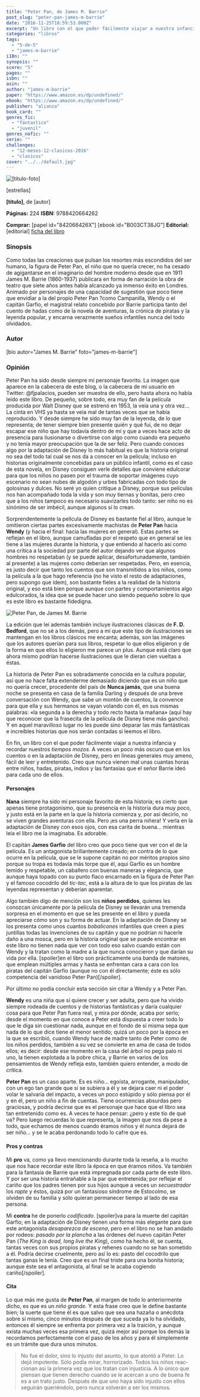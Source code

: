 ```yaml
---
title: "Peter Pan, de James M. Barrie"
post_slug: "peter-pan-james-m-barrie"
date: "2016-11-25T18:59:53.000Z"
excerpt: "Un libro con el que poder fácilmente viajar a nuestra infancia y pasar unas cuantas horas entre niños, hadas, piratas, indios y las fantasías que el señor Barrie ideó para cada uno de ellos."
categories: "libros"
tags: 
  - "5-de-5"
  - "james-m-barrie"
i18n: ""
synopsis: ""
score: "5"
pages: ""
isbn: ""
asin: ""
author: "james-m-barrie"
paper: "https://www.amazon.es/dp/undefined/"
ebook: "https://www.amazon.es/dp/undefined/"
publisher: "alianza"
book_card: ""
genres_fic: 
  - "fantastico"
  - "juvenil"
genres_nofic: ""
serie: ""
challenges: 
  - "12-meses-12-clasicos-2016"
  - "clasicos"
cover: "../../default.jpg"
---
```


![[titulo-foto]](images/peter-pan-p.jpg)

\[estrellas\]

**\[titulo\]**, de \[autor\]

**Páginas:** 224 **ISBN:** 9788420664262

**Comprar:** \[papel id="842066426X"\] \[ebook id="B003CT38JG"\] **Editorial:** \[editorial\] [ficha del libro](http://alianzaeditorial.es/libro.php?id=2558915&id_col=100500&id_subcol=100501)

### Sinopsis

Como todas las creaciones que pulsan los resortes más escondidos del ser humano, la figura de Peter Pan, el niño que no quería crecer, no ha cesado de agigantarse en el imaginario del hombre moderno desde que en 1911 James M. Barrie (1860-1937) publicara en forma de narración la obra de teatro que siete años antes había alcanzado ya inmenso éxito en Londres. Animado por personajes de una capacidad de sugestión que poco tiene que envidiar a la del propio Peter Pan ?como Campanilla, Wendy o el capitán Garfio, el magistral relato concebido por Barrie participa tanto del cuento de hadas como de la novela de aventuras, la crónica de piratas y la leyenda popular, y encarna verazmente sueños infantiles nunca del todo olvidados.

### Autor

\[bio autor="James M. Barrie" foto="james-m-barrie"\]

### Opinión

Peter Pan ha sido desde siempre mi personaje favorito. La imagen que aparece en la cabecera de este blog, o la cabecera de mi usuario en Twitter: @fjpalacios, pueden ser muestra de ello, pero hasta ahora no había leído este libro. De pequeño, sobre todo, era muy fan de la película producida por Walt Disney que se estrenó en 1953, la veía una y otra vez… La cinta en VHS ya hasta se veía mal de tantas veces que se había reproducido. Y desde siempre he sido muy fan de la leyenda, de lo que representa; de tener siempre bien presente quién y qué fui, de no dejar escapar ese niño que hay todavía dentro de mí y que a veces hace acto de presencia para ilusionarse o divertirse con algo como cuando era pequeño y no tenía mayor preocupación que la de ser feliz. Pero cuando conoces algo por la adaptación de Disney lo más habitual es que la historia original no sea del todo tal cual se nos da a conocer en la película; incluso en historias originalmente concebidas para un público infantil, como es el caso de esta novela, en Disney consiguen verle detalles que conviene edulcorar para que los niños no pasen por el trauma de soportar imágenes cuyo escenario no sean nubes de algodón y urbes fabricadas con todo tipo de golosinas y dulces. No seré yo quien critique a Disney, porque sus películas nos han acompañado toda la vida y son muy tiernas y bonitas, pero creo que a los niños tampoco es necesario suavizarles todo tanto: ser niño no es sinónimo de ser imbécil, aunque algunos sí lo crean.

Sorprendentemente la película de Disney es bastante fiel al libro, aunque le omitieron ciertas partes excesivamente machistas de **Peter Pan** hacia **Wendy** (y hacia el final: hacia las mujeres en general). Estas partes se reflejan en el libro, aunque camufladas por el respeto que en general se les tiene a las mujeres durante la historia, y que entiendo al hacerlo así como una crítica a la sociedad por parte del autor dejando ver que algunos hombres no respetaban (y se puede aplicar, desafortunadamente, también al presente) a las mujeres como deberían ser respetadas. Pero, en esencia, es justo decir que tanto los cuentos que son transmitidos a los niños, como la película a la que hago referencia (no he visto el resto de adaptaciones, pero supongo que ídem), son bastante fieles a la realidad de la historia original, y eso está bien porque aunque con partes y comportamientos algo edulcorados, la idea que se puede hacer uno siendo pequeño sobre lo que es este libro es bastante fidedigna.

![Peter Pan, de James M. Barrie](images/peter-pan-ilustracion.jpg)

La edición que leí además también incluye ilustraciones clásicas de **F. D. Bedford**, que no sé a los demás, pero a mí que este tipo de ilustraciones se mantengan en los libros clásicos me encanta; además, son las imágenes que los autores querían para sus libros, respetar lo que ellos eligieron y de la forma en que ellos lo eligieron me parece un plus. Aunque está claro que ahora mismo podrían hacerse ilustraciones que le dieran cien vueltas a éstas.

La historia de Peter Pan es sobradamente conocida en la cultura popular, así que no hace falta extenderme demasiado diciendo que es un niño que no quería crecer, procedente del país de **Nunca jamás**, que una buena noche se presenta en casa de la familia Darling y después de una breve conversación con Wendy, que sabe un montón de cuentos, la convence para que ella y sus hermanos se vayan volando con él, en sus mismas palabras: «la se­gun­da a la de­re­cha y todo recto hasta la ma­ña­na» (aquí hay que reconocer que la frasecita de la película de Disney tiene más gancho). Y en aquel maravilloso lugar no les puede sino deparar las más fantásticas e increíbles historias que nos serán contadas si leemos el libro.

En fin, un libro con el que poder fácilmente viajar a nuestra infancia y recordar nuestros _tiempos mozos_. A veces un poco más oscuro que en los cuentos o en la adaptación de Disney, pero en líneas generales muy ameno, fácil de leer y entretenido. Creo que nunca vienen mal unas cuantas horas entre niños, hadas, piratas, indios y las fantasías que el señor Barrie ideó para cada uno de ellos.

#### Personajes

**Nana** siempre ha sido mi personaje favorito de esta historia; es cierto que apenas tiene protagonismo, que su presencia en la historia dura muy poco, y justo está en la parte en la que la historia comienza y, por así decirlo, no se viven grandes aventuras con ella. Pero ¡es una perra niñera! Y verla en la adaptación de Disney con esos ojos, con esa carita de buena… mientras leía el libro me la imaginaba. Es adorable.

El capitán **James Garfio** del libro creo que poco tiene que ver con el de la película. Es un antagonista brillantemente creado; en contra de lo que ocurre en la película, que se le supone capitán no por méritos propios sino porque su tropa es todavía más torpe que él, aquí Garfio es un hombre temido y respetable, un caballero con buenas maneras y elegancia, que aunque haya topado con su punto flaco encarnado en la figura de Peter Pan y el famoso cocodrilo del _tic-tac_, está a la altura de lo que los piratas de las leyendas representan y deberían aparentar.

Algo también digo de mención son los **niños perdidos**, quienes les conozcan únicamente por la película de Disney se llevarán una tremenda sorpresa en el momento en que se les presente en el libro y pueda apreciarse cómo son y su forma de actuar. En la adaptación de Disney se los presenta como unos cuantos _bobalicones_ infantiles que creen a pies juntillas todas las invenciones de su capitán y que no podrían ni hacerle daño a una mosca, pero en la historia original que se puede encontrar en este libro no tienen nada que ver con todo eso salvo cuando están con Wendy y la tratan como la madre a la que nunca conocieron y que darían su vida por ella. \[spoiler\]en el libro son prácticamente una banda de matones, que emplean múltiples armas y hasta se enfrentan cara a cara con los piratas del capitán Garfio (aunque no con él directamente; éste es sólo competencia del vanidoso Peter Pan)\[/spoiler\].

Por último no podía concluir esta sección sin citar a Wendy y a Peter Pan.

**Wendy** es una niña que sí quiere crecer y ser adulta, pero que ha vivido siempre rodeada de cuentos y de historias fantásticas y daría cualquier cosa para que Peter Pan fuera real, y mira por dónde, acaba por serlo; desde el momento en que conoce a Peter está dispuesta a creer todo lo que le diga sin cuestionar nada, aunque en el fondo de sí misma sepa que nada de lo que dice tiene el menor sentido; quizá un poco por la época en la que se escribió, cuando Wendy hace de madre tanto de Peter como de los niños perdidos, también a su vez se convierte en ama de casa de todos ellos; es decir: desde ese momento en la casa del árbol no pega palo ni uno, la tienen explotada a la pobre chica, y Barrie en varios de los pensamientos de Wendy refleja esto, también quiero entender, a modo de crítica.

**Peter Pan** es un caso aparte. Es es niño… egoísta, arrogante, manipulador, con un ego tan grande que si se subiera a él y se dejara caer ni el poder volar le salvaría del impacto, a veces un poco estúpido y sólo piensa por él y en él, pero un niño a fin de cuentas. Tiene ocurrencias absurdas pero graciosas, y podría decirse que es el personaje que hace que el libro sea tan entretenido como es. A veces te hace pensar: ¿pero y este tío de qué va? Pero luego recuerdas lo que representa, la imagen que nos da pese a todo, que echamos de menos cuando éramos niños y él nunca dejará de ser niño… y se le acaba perdonando todo lo cafre que es.

#### Pros y contras

Mi **pro** va, como ya llevo mencionando durante toda la reseña, a lo mucho que nos hace recordar este libro la época en que éramos niños. Va también para la fantasía de Barrie que está impregnada por cada parte de este libro. Y por ser una historia entrañable a la par que entretenida; por reflejar el cariño que los padres tienen por sus hijos aunque a veces un _secuestrador_ los _rapte_ y éstos, quizá por un fantasioso síndrome de Estocolmo, se olviden de su familia y sólo quieran permanecer tiempo al lado de esa persona.

Mi **contra** he de ponerlo _codificado_. \[spoiler\]va para la muerte del capitán Garfio; en la adaptación de Disney tienen una forma más elegante para que este antagonista _desaparezca de escena_, pero en el libro no se han andado por rodeos: _pasado por la plancha_ a las órdenes del nuevo capitán Peter Pan (_The King is dead, long live the King_), como ha hecho él, se cuenta, tantas veces con sus propios piratas y rehenes cuando no se han sometido a él. Podría decirse cruelmente, pero así lo es: pasto del cocodrilo que tantas ganas le tenía. Creo que es un final triste para una bonita historia; aunque éste sea el antagonista, al final se le acaba cogiendo cariño\[/spoiler\].

#### Cita

Lo que más me gusta de **Peter Pan**, al margen de todo lo anteriormente dicho, es que es un _niño grande_. Y esta frase creo que le define bastante bien; la suerte que tiene él es que salvo que sea una hazaña o anécdota sobre sí mismo, cinco minutos después de que suceda ya lo ha olvidado, entonces él siempre se enfrenta por primera vez a la traición, y aunque exista muchas veces esa primera vez, quizá mejor así porque los demás la recordamos perfectamente con el paso de los años y para él simplemente es un trámite que dura unos minutos.

> No fue el dolor, sino lo in­jus­to del asun­to, lo que aton­tó a Peter. Lo dejó im­po­ten­te. Sólo podía mirar, ho­rro­ri­za­do. Todos los niños reac­cio­nan así la pri­me­ra vez que los tra­tan con in­jus­ti­cia. A lo único que pien­san que tie­nen de­re­cho cuan­do se le acer­can a uno de buena fe es a un trato justo. Des­pués de que uno haya sido in­jus­to con ellos se­gui­rán que­rién­do­lo, pero nunca vol­ve­rán a ser los mis­mos.
